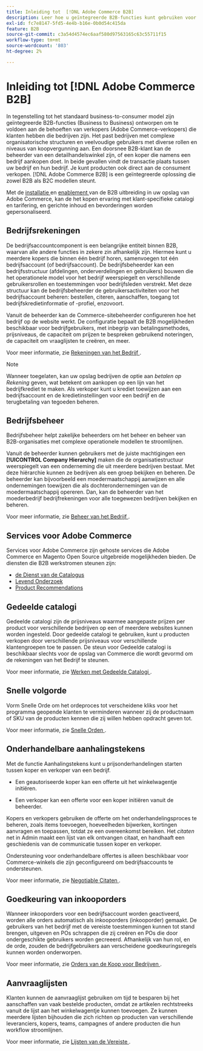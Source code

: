```yaml
---
title: Inleiding tot  [!DNL Adobe Commerce B2B]
description: Leer hoe u geïntegreerde B2B-functies kunt gebruiken voor wat u nodig hebt bij klanten die bedrijven zijn.
exl-id: fc7e8147-5fd5-4e4b-b16e-0b0d54c415da
feature: B2B
source-git-commit: c3a54d4574ec6aaf580d97563165c63c55711f15
workflow-type: tm+mt
source-wordcount: '803'
ht-degree: 2%

---
```


# Inleiding tot [!DNL Adobe Commerce B2B]

In tegenstelling tot het standaard business-to-consumer model zijn geïntegreerde B2B-functies (Business to Business) ontworpen om te voldoen aan de behoeften van verkopers (Adobe Commerce-verkopers) die klanten hebben die bedrijven zijn. Het past bedrijven met complexe organisatorische structuren en veelvoudige gebruikers met diverse rollen en niveaus van koopvergunning aan. Een doorsnee B2B-klant kan de beheerder van een detailhandelswinkel zijn, of een koper die namens een bedrijf aankopen doet. In beide gevallen vindt de transactie plaats tussen uw bedrijf en hun bedrijf. Je kunt producten ook direct aan de consument verkopen. [!DNL Adobe Commerce B2B] is een geïntegreerde oplossing die zowel B2B als B2C modellen steunt.

Met de [ installatie ](install.md) en [ enablement ](enable-basic-features.md) van de B2B uitbreiding in uw opslag van Adobe Commerce, kan de het kopen ervaring met klant-specifieke catalogi en tarifering, en gerichte inhoud en bevorderingen worden gepersonaliseerd.

## Bedrijfsrekeningen

De bedrijfsaccountcomponent is een belangrijke entiteit binnen B2B, waarvan alle andere functies in zekere zin afhankelijk zijn. Hiermee kunt u meerdere kopers die binnen één bedrijf horen, samenvoegen tot één bedrijfsaccount (of bedrijfsaccount). De bedrijfsbeheerder kan een bedrijfsstructuur (afdelingen, onderverdelingen en gebruikers) bouwen die het operationele model voor het bedrijf weerspiegelt en verschillende gebruikersrollen en toestemmingen voor bedrijfsleden verstrekt. Met deze structuur kan de bedrijfsbeheerder de gebruikersactiviteiten voor het bedrijfsaccount beheren: bestellen, citeren, aanschaffen, toegang tot bedrijfskredietinformatie of -profiel, enzovoort.

Vanuit de beheerder kan de Commerce-sitebeheerder configureren hoe het bedrijf op de website werkt. De configuratie bepaalt de B2B mogelijkheden beschikbaar voor bedrijfgebruikers, met inbegrip van betalingsmethodes, prijsniveaus, de capaciteit om prijzen te bespreken gebruikend noteringen, de capaciteit om vraaglijsten te creëren, en meer.

Voor meer informatie, zie [ Rekeningen van het Bedrijf ](account-companies.md).

>[!NOTE]
>
>Wanneer toegelaten, kan uw opslag bedrijven de optie aan _betalen op Rekening_ geven, wat betekent om aankopen op een lijn van het bedrijfkrediet te maken. Als verkoper kunt u krediet toewijzen aan een bedrijfsaccount en de kredietinstellingen voor een bedrijf en de terugbetaling van tegoeden beheren.

## Bedrijfsbeheer

Bedrijfsbeheer helpt zakelijke beheerders om het beheer en beheer van B2B-organisaties met complexe operationele modellen te stroomlijnen.

Vanuit de beheerder kunnen gebruikers met de juiste machtigingen een **[!UICONTROL Company Hierarchy]** maken die de organisatiestructuur weerspiegelt van een onderneming die uit meerdere bedrijven bestaat. Met deze hiërarchie kunnen ze bedrijven als een groep bekijken en beheren. De beheerder kan bijvoorbeeld een moedermaatschappij aanwijzen en alle ondernemingen toewijzen die als dochterondernemingen van de moedermaatschappij opereren. Dan, kan de beheerder van het moederbedrijf bedrijfrekeningen voor alle toegewezen bedrijven bekijken en beheren.

Voor meer informatie, zie [ Beheer van het Bedrijf ](manage-companies.md).

## Services voor Adobe Commerce

Services voor Adobe Commerce zijn gehoste services die Adobe Commerce en Magento Open Source uitgebreide mogelijkheden bieden. De diensten die B2B werkstromen steunen zijn:

* [ de Dienst van de Catalogus ](https://experienceleague.adobe.com/docs/commerce-merchant-services/catalog-service/guide-overview.html)
* [ Levend Onderzoek ](https://experienceleague.adobe.com/docs/commerce-merchant-services/live-search/guide-overview.html)
* [ Product Recommendations ](https://experienceleague.adobe.com/docs/commerce-merchant-services/product-recommendations/guide-overview.html)

## Gedeelde catalogi

Gedeelde catalogi zijn de prijsniveaus waarmee aangepaste prijzen per product voor verschillende bedrijven op een of meerdere websites kunnen worden ingesteld. Door gedeelde catalogi te gebruiken, kunt u producten verkopen door verschillende prijsniveaus voor verschillende klantengroepen toe te passen. De steun voor Gedeelde catalogi is beschikbaar slechts voor de opslag van Commerce die wordt gevormd om de rekeningen van het Bedrijf te steunen.

Voor meer informatie, zie [ Werken met Gedeelde Catalogi ](catalog-shared.md).

## Snelle volgorde

Vorm Snelle Orde om het ordeproces tot verscheidene kliks voor het programma geopende klanten te verminderen wanneer zij de productnaam of SKU van de producten kennen die zij willen hebben opdracht geven tot.

Voor meer informatie, zie [ Snelle Orden ](quick-order.md).

## Onderhandelbare aanhalingstekens

Met de functie Aanhalingstekens kunt u prijsonderhandelingen starten tussen koper en verkoper van een bedrijf.

* Een geautoriseerde koper kan een offerte uit het winkelwagentje initiëren.

* Een verkoper kan een offerte voor een koper initiëren vanuit de beheerder.

Kopers en verkopers gebruiken de offerte om het onderhandelingsproces te beheren, zoals items toevoegen, hoeveelheden bijwerken, kortingen aanvragen en toepassen, totdat ze een overeenkomst bereiken. Het _citaten_ net in Admin maakt een lijst van elk ontvangen citaat, en handhaaft een geschiedenis van de communicatie tussen koper en verkoper.

Ondersteuning voor onderhandelbare offertes is alleen beschikbaar voor Commerce-winkels die zijn geconfigureerd om bedrijfsaccounts te ondersteunen.

Voor meer informatie, zie [ Negotiable Citaten ](quotes.md).

## Goedkeuring van inkooporders

Wanneer inkooporders voor een bedrijfsaccount worden geactiveerd, worden alle orders automatisch als inkooporders (inkooporder) gemaakt. De gebruikers van het bedrijf met de vereiste toestemmingen kunnen tot stand brengen, uitgeven en POs schrappen die zij creëren en POs die door ondergeschikte gebruikers worden gecreeerd. Afhankelijk van hun rol, en de orde, zouden de bedrijfgebruikers aan verscheidene goedkeuringsregels kunnen worden onderworpen.

Voor meer informatie, zie [ Orders van de Koop voor Bedrijven ](purchase-order-flow.md).

## Aanvraaglijsten

Klanten kunnen de aanvraaglijst gebruiken om tijd te besparen bij het aanschaffen van vaak bestelde producten, omdat ze artikelen rechtstreeks vanuit de lijst aan het winkelwagentje kunnen toevoegen. Ze kunnen meerdere lijsten bijhouden die zich richten op producten van verschillende leveranciers, kopers, teams, campagnes of andere producten die hun workflow stroomlijnen.

Voor meer informatie, zie [ Lijsten van de Vereiste ](requisition-lists.md).
